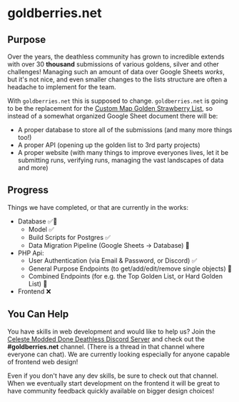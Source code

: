 # goldberries.net

## Purpose

Over the years, the deathless community has grown to incredible extends with over 30 **thousand** submissions of various goldens, silver and other challenges! Managing such an amount of data over Google Sheets _works_, but it's not nice, and even smaller changes to the lists structure are often a headache to implement for the team.

With `goldberries.net` this is supposed to change. `goldberries.net` is going to be the replacement for the [Custom Map Golden Strawberry List](https://docs.google.com/spreadsheets/d/1v0yhceinMGr5alNekOxEkYCxXcYUsbtzMRVMezxbcVY/edit?pli=1#gid=475305335), so instead of a somewhat organized Google Sheet document there will be:

- A proper database to store all of the submissions (and many more things too!)
- A proper API (opening up the golden list to 3rd party projects)
- A proper website (with many things to improve everyones lives, let it be submitting runs, verifying runs, managing the vast landscapes of data and more)

## Progress

Things we have completed, or that are currently in the works:

- Database ✅🔧
  - Model ✅
  - Build Scripts for Postgres ✅
  - Data Migration Pipeline (Google Sheets -> Database) 🔧
- PHP Api:
  - User Authentication (via Email & Password, or Discord) ✅
  - General Purpose Endpoints (to get/add/edit/remove single objects) 🔧
  - Combined Endpoints (for e.g. the Top Golden List, or Hard Golden List) 🔧
- Frontend ❌

## You Can Help

You have skills in web development and would like to help us? Join the [Celeste Modded Done Deathless Discord Server](https://discord.gg/GeJvmMycaC) and check out the **#goldberries.net** channel. (There is a thread in that channel where everyone can chat). We are currently looking especially for anyone capable of frontend web design!

Even if you don't have any dev skills, be sure to check out that channel. When we eventually start development on the frontend it will be great to have community feedback quickly available on bigger design choices!
